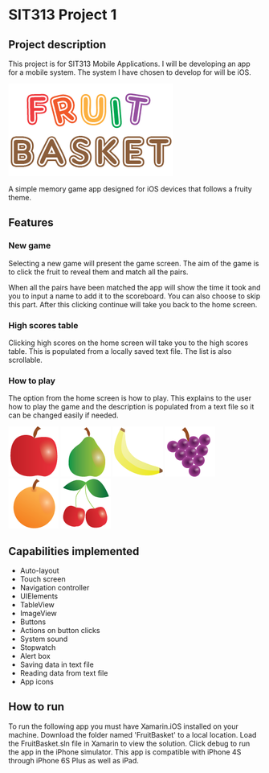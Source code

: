 # SIT313 Project 1

## Project description

This project is for SIT313 Mobile Applications. I will be developing an app for a mobile system. The system I have chosen to develop for will be iOS.

![alt tag](https://github.com/BethJSmith/SIT313-Project-1/blob/master/FruitBasket/FruitBasket/Resources/Images/logo.png)

A simple memory game app designed for iOS devices that follows a fruity theme.

## Features

### New game

Selecting a new game will present the game screen. The aim of the game is to click the fruit to reveal them and match all the pairs.

When all the pairs have been matched the app will show the time it took and you to input a name to add it to the scoreboard. You can also choose to skip this part. After this clicking continue will take you back to the home screen.

### High scores table

Clicking high scores on the home screen will take you to the high scores table. This is populated from a locally saved text file. The list is also scrollable.

### How to play

The option from the home screen is how to play. This explains to the user how to play the game and the description is populated from a text file so it can be changed easily if needed.

![alt tag](https://github.com/BethJSmith/SIT313-Project-1/blob/master/FruitBasket/FruitBasket/Resources/Images/apple.png)  ![alt tag](https://github.com/BethJSmith/SIT313-Project-1/blob/master/FruitBasket/FruitBasket/Resources/Images/pear.png) ![alt tag](https://github.com/BethJSmith/SIT313-Project-1/blob/master/FruitBasket/FruitBasket/Resources/Images/banana.png)  ![alt tag](https://github.com/BethJSmith/SIT313-Project-1/blob/master/FruitBasket/FruitBasket/Resources/Images/grape.png) ![alt tag](https://github.com/BethJSmith/SIT313-Project-1/blob/master/FruitBasket/FruitBasket/Resources/Images/orange.png)  ![alt tag](https://github.com/BethJSmith/SIT313-Project-1/blob/master/FruitBasket/FruitBasket/Resources/Images/cherries.png)

## Capabilities implemented

- Auto-layout
- Touch screen
- Navigation controller
- UIElements
- TableView
- ImageView
- Buttons
- Actions on button clicks
- System sound
- Stopwatch
- Alert box
- Saving data in text file
- Reading data from text file
- App icons

## How to run

To run the following app you must have Xamarin.iOS installed on your machine. Download the folder named 'FruitBasket' to a local location. Load the FruitBasket.sln file in Xamarin to view the solution. Click debug to run the app in the iPhone simulator. This app is compatible with iPhone 4S through iPhone 6S Plus as well as iPad.
